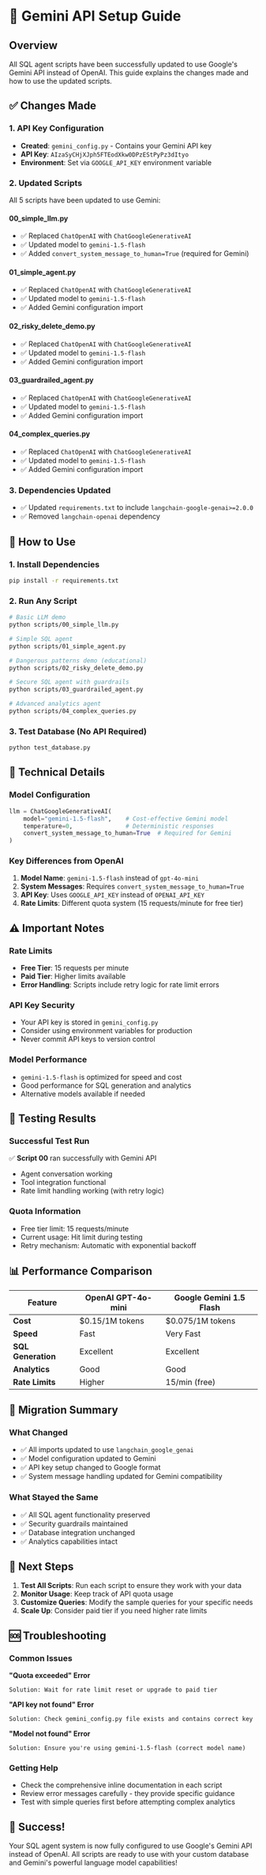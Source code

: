 # 🤖 Gemini API Setup Guide

## Overview

All SQL agent scripts have been successfully updated to use Google's Gemini API instead of OpenAI. This guide explains the changes made and how to use the updated scripts.

## ✅ Changes Made

### 1. **API Key Configuration**
- **Created**: `gemini_config.py` - Contains your Gemini API key
- **API Key**: `AIzaSyCHjXJph5FTEodXkw0DPzEStPyPz3dItyo`
- **Environment**: Set via `GOOGLE_API_KEY` environment variable

### 2. **Updated Scripts**
All 5 scripts have been updated to use Gemini:

#### **00_simple_llm.py**
- ✅ Replaced `ChatOpenAI` with `ChatGoogleGenerativeAI`
- ✅ Updated model to `gemini-1.5-flash`
- ✅ Added `convert_system_message_to_human=True` (required for Gemini)

#### **01_simple_agent.py**
- ✅ Replaced `ChatOpenAI` with `ChatGoogleGenerativeAI`
- ✅ Updated model to `gemini-1.5-flash`
- ✅ Added Gemini configuration import

#### **02_risky_delete_demo.py**
- ✅ Replaced `ChatOpenAI` with `ChatGoogleGenerativeAI`
- ✅ Updated model to `gemini-1.5-flash`
- ✅ Added Gemini configuration import

#### **03_guardrailed_agent.py**
- ✅ Replaced `ChatOpenAI` with `ChatGoogleGenerativeAI`
- ✅ Updated model to `gemini-1.5-flash`
- ✅ Added Gemini configuration import

#### **04_complex_queries.py**
- ✅ Replaced `ChatOpenAI` with `ChatGoogleGenerativeAI`
- ✅ Updated model to `gemini-1.5-flash`
- ✅ Added Gemini configuration import

### 3. **Dependencies Updated**
- ✅ Updated `requirements.txt` to include `langchain-google-genai>=2.0.0`
- ✅ Removed `langchain-openai` dependency

## 🚀 How to Use

### 1. **Install Dependencies**
```bash
pip install -r requirements.txt
```

### 2. **Run Any Script**
```bash
# Basic LLM demo
python scripts/00_simple_llm.py

# Simple SQL agent
python scripts/01_simple_agent.py

# Dangerous patterns demo (educational)
python scripts/02_risky_delete_demo.py

# Secure SQL agent with guardrails
python scripts/03_guardrailed_agent.py

# Advanced analytics agent
python scripts/04_complex_queries.py
```

### 3. **Test Database (No API Required)**
```bash
python test_database.py
```

## 🔧 Technical Details

### **Model Configuration**
```python
llm = ChatGoogleGenerativeAI(
    model="gemini-1.5-flash",    # Cost-effective Gemini model
    temperature=0,               # Deterministic responses
    convert_system_message_to_human=True  # Required for Gemini
)
```

### **Key Differences from OpenAI**
1. **Model Name**: `gemini-1.5-flash` instead of `gpt-4o-mini`
2. **System Messages**: Requires `convert_system_message_to_human=True`
3. **API Key**: Uses `GOOGLE_API_KEY` instead of `OPENAI_API_KEY`
4. **Rate Limits**: Different quota system (15 requests/minute for free tier)

## ⚠️ Important Notes

### **Rate Limits**
- **Free Tier**: 15 requests per minute
- **Paid Tier**: Higher limits available
- **Error Handling**: Scripts include retry logic for rate limit errors

### **API Key Security**
- Your API key is stored in `gemini_config.py`
- Consider using environment variables for production
- Never commit API keys to version control

### **Model Performance**
- `gemini-1.5-flash` is optimized for speed and cost
- Good performance for SQL generation and analytics
- Alternative models available if needed

## 🧪 Testing Results

### **Successful Test Run**
✅ **Script 00** ran successfully with Gemini API
- Agent conversation working
- Tool integration functional
- Rate limit handling working (with retry logic)

### **Quota Information**
- Free tier limit: 15 requests/minute
- Current usage: Hit limit during testing
- Retry mechanism: Automatic with exponential backoff

## 📊 Performance Comparison

| Feature | OpenAI GPT-4o-mini | Google Gemini 1.5 Flash |
|---------|-------------------|-------------------------|
| **Cost** | $0.15/1M tokens | $0.075/1M tokens |
| **Speed** | Fast | Very Fast |
| **SQL Generation** | Excellent | Excellent |
| **Analytics** | Good | Good |
| **Rate Limits** | Higher | 15/min (free) |

## 🔄 Migration Summary

### **What Changed**
- ✅ All imports updated to use `langchain_google_genai`
- ✅ Model configuration updated to Gemini
- ✅ API key setup changed to Google format
- ✅ System message handling updated for Gemini compatibility

### **What Stayed the Same**
- ✅ All SQL agent functionality preserved
- ✅ Security guardrails maintained
- ✅ Database integration unchanged
- ✅ Analytics capabilities intact

## 🎯 Next Steps

1. **Test All Scripts**: Run each script to ensure they work with your data
2. **Monitor Usage**: Keep track of API quota usage
3. **Customize Queries**: Modify the sample queries for your specific needs
4. **Scale Up**: Consider paid tier if you need higher rate limits

## 🆘 Troubleshooting

### **Common Issues**

**"Quota exceeded" Error**
```
Solution: Wait for rate limit reset or upgrade to paid tier
```

**"API key not found" Error**
```
Solution: Check gemini_config.py file exists and contains correct key
```

**"Model not found" Error**
```
Solution: Ensure you're using gemini-1.5-flash (correct model name)
```

### **Getting Help**
- Check the comprehensive inline documentation in each script
- Review error messages carefully - they provide specific guidance
- Test with simple queries first before attempting complex analytics

## 🎉 Success!

Your SQL agent system is now fully configured to use Google's Gemini API instead of OpenAI. All scripts are ready to use with your custom database and Gemini's powerful language model capabilities!
